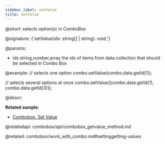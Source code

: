 ```yaml
---
sidebar_label: setValue
title: setValue
---          
```


@short: selects option(s) in ComboBox

@signature: {'setValue(ids: string[] | string): void;'}

@params:
- ids	 string,number,array	 the ids of items from data collection that should be selected in Combo Box

@example:
// selects one option
combo.setValue(combo.data.getId(1));
 
// selects several options at once
combo.setValue([combo.data.getId(1), combo.data.getId(3)]);



@descr:

**Related sample**:
- [Combobox. Set Value](https://snippet.dhtmlx.com/xl1p7zcx)


@relatedapi:
combobox/api/combobox_getvalue_method.md

@related: combobox/work_with_combo.md#settinggetting-values





